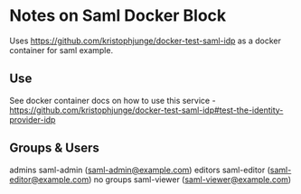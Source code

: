 # Notes on Saml Docker Block

Uses https://github.com/kristophjunge/docker-test-saml-idp as a docker container for saml example.

## Use

See docker container docs on how to use this service - https://github.com/kristophjunge/docker-test-saml-idp#test-the-identity-provider-idp

## Groups & Users

admins
  saml-admin (saml-admin@example.com)
editors
  saml-editor (saml-editor@example.com)
no groups
  saml-viewer (saml-viewer@example.com)
